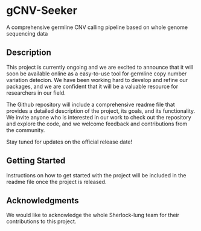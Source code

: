 # gCNV-Seeker
 A comprehensive germline CNV calling pipeline based on whole genome sequencing data



## Description

This project is currently ongoing and we are excited to announce that it will soon be available online as a easy-to-use tool for germline copy number variation detecion. We have been working hard to develop and refine our packages, and we are confident that it will be a valuable resource for researchers in our field. 

The Github repository will include a comprehensive readme file that provides a detailed description of the project, its goals, and its functionality. We invite anyone who is interested in our work to check out the repository and explore the code, and we welcome feedback and contributions from the community.

Stay tuned for updates on the official release date!

## Getting Started

Instructions on how to get started with the project will be included in the readme file once the project is released.


## Acknowledgments

We would like to acknowledge the whole Sherlock-lung team for their contributions to this project.
